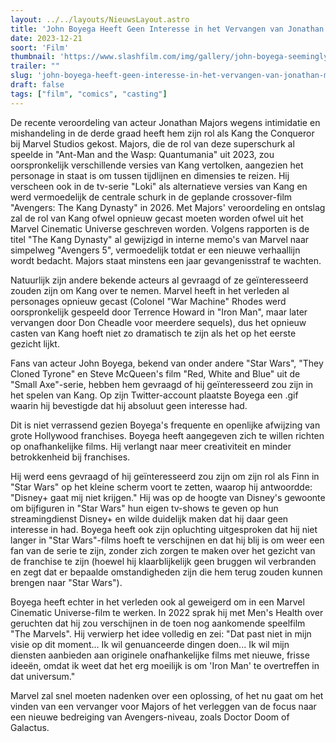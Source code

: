 ```yaml
---
layout: ../../layouts/NieuwsLayout.astro
title: 'John Boyega Heeft Geen Interesse in het Vervangen van Jonathan Majors als Marvels Nieuwe Kang'
date: 2023-12-21
soort: 'Film'
thumbnail: 'https://www.slashfilm.com/img/gallery/john-boyega-seemingly-has-no-interest-in-replacing-jonathan-majors-as-marvels-new-kang/intro-1703105003.jpg'
trailer: ""
slug: 'john-boyega-heeft-geen-interesse-in-het-vervangen-van-jonathan-majors-als-marvels-nieuwe-kang'
draft: false
tags: ["film", "comics", "casting"]
---
```



De recente veroordeling van acteur Jonathan Majors wegens intimidatie en mishandeling in de derde graad heeft hem zijn rol als Kang the Conqueror bij Marvel Studios gekost. Majors, die de rol van deze superschurk al speelde in "Ant-Man and the Wasp: Quantumania" uit 2023, zou oorspronkelijk verschillende versies van Kang vertolken, aangezien het personage in staat is om tussen tijdlijnen en dimensies te reizen. Hij verscheen ook in de tv-serie "Loki" als alternatieve versies van Kang en werd vermoedelijk de centrale schurk in de geplande crossover-film "Avengers: The Kang Dynasty" in 2026. Met Majors' veroordeling en ontslag zal de rol van Kang ofwel opnieuw gecast moeten worden ofwel uit het Marvel Cinematic Universe geschreven worden. Volgens rapporten is de titel "The Kang Dynasty" al gewijzigd in interne memo's van Marvel naar simpelweg "Avengers 5", vermoedelijk totdat er een nieuwe verhaallijn wordt bedacht. Majors staat minstens een jaar gevangenisstraf te wachten.

Natuurlijk zijn andere bekende acteurs al gevraagd of ze geïnteresseerd zouden zijn om Kang over te nemen. Marvel heeft in het verleden al personages opnieuw gecast (Colonel "War Machine" Rhodes werd oorspronkelijk gespeeld door Terrence Howard in "Iron Man", maar later vervangen door Don Cheadle voor meerdere sequels), dus het opnieuw casten van Kang hoeft niet zo dramatisch te zijn als het op het eerste gezicht lijkt.

Fans van acteur John Boyega, bekend van onder andere "Star Wars", "They Cloned Tyrone" en Steve McQueen's film "Red, White and Blue" uit de "Small Axe"-serie, hebben hem gevraagd of hij geïnteresseerd zou zijn in het spelen van Kang. Op zijn Twitter-account plaatste Boyega een .gif waarin hij bevestigde dat hij absoluut geen interesse had.

Dit is niet verrassend gezien Boyega's frequente en openlijke afwijzing van grote Hollywood franchises. Boyega heeft aangegeven zich te willen richten op onafhankelijke films. Hij verlangt naar meer creativiteit en minder betrokkenheid bij franchises.

Hij werd eens gevraagd of hij geïnteresseerd zou zijn om zijn rol als Finn in "Star Wars" op het kleine scherm voort te zetten, waarop hij antwoordde: "Disney+ gaat mij niet krijgen." Hij was op de hoogte van Disney's gewoonte om bijfiguren in "Star Wars" hun eigen tv-shows te geven op hun streamingdienst Disney+ en wilde duidelijk maken dat hij daar geen interesse in had. Boyega heeft ook zijn opluchting uitgesproken dat hij niet langer in "Star Wars"-films hoeft te verschijnen en dat hij blij is om weer een fan van de serie te zijn, zonder zich zorgen te maken over het gezicht van de franchise te zijn (hoewel hij klaarblijkelijk geen bruggen wil verbranden en zegt dat er bepaalde omstandigheden zijn die hem terug zouden kunnen brengen naar "Star Wars").

Boyega heeft echter in het verleden ook al geweigerd om in een Marvel Cinematic Universe-film te werken. In 2022 sprak hij met Men's Health over geruchten dat hij zou verschijnen in de toen nog aankomende speelfilm "The Marvels". Hij verwierp het idee volledig en zei: "Dat past niet in mijn visie op dit moment... Ik wil genuanceerde dingen doen... Ik wil mijn diensten aanbieden aan originele onafhankelijke films met nieuwe, frisse ideeën, omdat ik weet dat het erg moeilijk is om 'Iron Man' te overtreffen in dat universum."

Marvel zal snel moeten nadenken over een oplossing, of het nu gaat om het vinden van een vervanger voor Majors of het verleggen van de focus naar een nieuwe bedreiging van Avengers-niveau, zoals Doctor Doom of Galactus.
